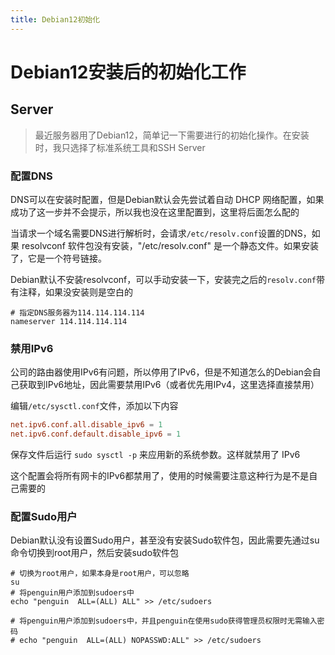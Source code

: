 ```yaml
---
title: Debian12初始化
---
```


# Debian12安装后的初始化工作

## Server

> 最近服务器用了Debian12，简单记一下需要进行的初始化操作。在安装时，我只选择了标准系统工具和SSH Server

### 配置DNS
DNS可以在安装时配置，但是Debian默认会先尝试着自动 DHCP 网络配置，如果成功了这一步并不会提示，所以我也没在这里配置到，这里将后面怎么配的

当请求一个域名需要DNS进行解析时，会请求`/etc/resolv.conf`设置的DNS，如果 resolvconf 软件包没有安装，"/etc/resolv.conf" 是一个静态文件。如果安装了，它是一个符号链接。

Debian默认不安装resolvconf，可以手动安装一下，安装完之后的`resolv.conf`带有注释，如果没安装则是空白的

```shell
# 指定DNS服务器为114.114.114.114
nameserver 114.114.114.114
```

### 禁用IPv6

公司的路由器使用IPv6有问题，所以停用了IPv6，但是不知道怎么的Debian会自己获取到IPv6地址，因此需要禁用IPv6（或者优先用IPv4，这里选择直接禁用）

编辑`/etc/sysctl.conf`文件，添加以下内容
```conf
net.ipv6.conf.all.disable_ipv6 = 1
net.ipv6.conf.default.disable_ipv6 = 1
```
保存文件后运行 `sudo sysctl -p` 来应用新的系统参数。这样就禁用了 IPv6

这个配置会将所有网卡的IPv6都禁用了，使用的时候需要注意这种行为是不是自己需要的

### 配置Sudo用户

Debian默认没有设置Sudo用户，甚至没有安装Sudo软件包，因此需要先通过su命令切换到root用户，然后安装sudo软件包
```shell
# 切换为root用户，如果本身是root用户，可以忽略
su
# 将penguin用户添加到sudoers中
echo "penguin  ALL=(ALL) ALL" >> /etc/sudoers

# 将penguin用户添加到sudoers中，并且penguin在使用sudo获得管理员权限时无需输入密码
# echo "penguin  ALL=(ALL) NOPASSWD:ALL" >> /etc/sudoers
```
